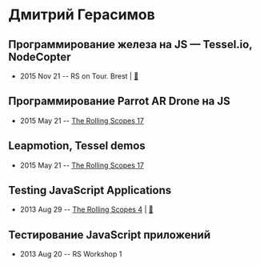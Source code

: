# Дмитрий Герасимов

## Программирование железа на JS — Tessel.io, NodeCopter
- 2015 Nov 21 -- RS on Tour. Brest  | [:notebook:](http://rootthelure.github.io/tessel-talk/slides/)  
## Программирование Parrot AR Drone на JS
- 2015 May 21 -- [The Rolling Scopes 17](https://www.youtube.com/watch?v=pdVF82loP6Q#t=33m29s)    
## Leapmotion, Tessel demos
- 2015 May 21 -- [The Rolling Scopes 17](https://www.youtube.com/watch?v=pdVF82loP6Q)    
## Testing JavaScript Applications
- 2013 Aug 29 -- [The Rolling Scopes 4](https://www.youtube.com/watch?v=R2MD7U8VXlQ)  | [:notebook:](http://rolling-scopes.github.io/slides/rs4/jstesting-talk)  
## Тестирование JavaScript приложений
- 2013 Aug 20 -- RS Workshop 1    
